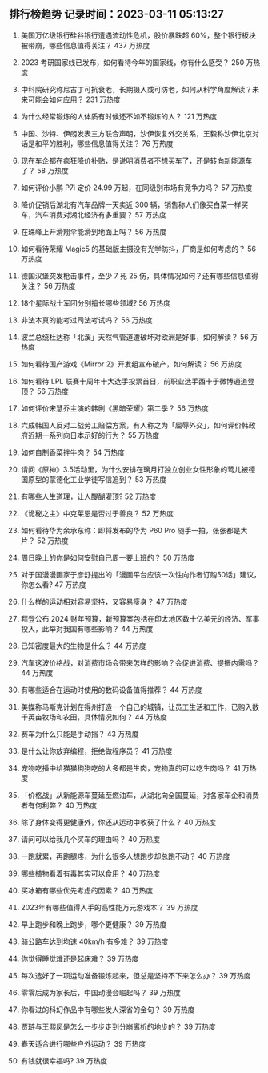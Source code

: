 
## 排行榜趋势 记录时间：2023-03-11 05:13:27
  
  1. 美国万亿级银行硅谷银行遭遇流动性危机，股价暴跌超 60%，整个银行板块被带崩，哪些信息值得关注？ 437 万热度
    
  2. 2023 考研国家线已发布，如何看待今年的国家线，你有什么感受？ 250 万热度
    
  3. 中科院研究称尼古丁可抗衰老，长期摄入或可防老，如何从科学角度解读？未来可能会如何应用？ 231 万热度
    
  4. 为什么经常锻炼的人体质有时候还不如不锻炼的人？ 121 万热度
    
  5. 中国、沙特、伊朗发表三方联合声明，沙伊恢复外交关系，王毅称沙伊北京对话是和平的胜利，哪些信息值得关注？ 76 万热度
    
  6. 现在车企都在疯狂降价补贴，是说明消费者不想买车了，还是转向新能源车了？ 58 万热度
    
  7. 如何评价小鹏 P7i 定价 24.99 万起，在同级别市场有竞争力吗？ 57 万热度
    
  8. 降价促销后湖北有汽车品牌一天卖近 300 辆，销售称人们像买白菜一样买车，汽车消费对湖北经济有多重要？ 57 万热度
    
  9. 在珠峰上开滑翔伞能滑到地面上吗？ 56 万热度
    
  10. 如何看待荣耀 Magic5 的基础版主摄没有光学防抖，厂商是如何考虑的？ 56 万热度
    
  11. 德国汉堡突发枪击事件，至少 7 死 25 伤，具体情况如何？还有哪些信息值得关注？ 56 万热度
    
  12. 18个星际战士军团分别擅长哪些领域? 56 万热度
    
  13. 非法本真的能考过司法考试吗？ 56 万热度
    
  14. 波兰总统杜达称「北溪」天然气管道遭破坏对欧洲是好事，如何解读？ 56 万热度
    
  15. 如何看待国产游戏《Mirror 2》开发组宣布破产，如何解读？ 56 万热度
    
  16. 如何看待 LPL 联赛十周年十大选手投票首日，前职业选手西卡于微博通道登顶？ 56 万热度
    
  17. 如何评价宋慧乔主演的韩剧《黑暗荣耀》第二季？ 56 万热度
    
  18. 六成韩国人反对二战劳工赔偿方案，有人称之为「屈辱外交」，如何评价韩政府近期一系列向日本示好的行为？ 55 万热度
    
  19. 如何自制香菜拌牛肉？ 54 万热度
    
  20. 请问《原神》3.5活动里，为什么安排在璃月打独立创业女性形象的莺儿被德国原型的蒙德化工业学徒写信追到？ 53 万热度
    
  21. 有哪些人生道理，让人醍醐灌顶? 52 万热度
    
  22. 《诡秘之主》中克莱恩是否过于善良？ 52 万热度
    
  23. 如何看待华为余承东称：即将发布的华为 P60 Pro 随手一拍，张张都是大片？ 52 万热度
    
  24. 周日晚上的你是如何安慰自己周一要上班的？ 50 万热度
    
  25. 对于国漫漫画家于彦舒提出的「漫画平台应该一次性向作者订购50话」建议，你怎么看? 47 万热度
    
  26. 什么样的运动相对容易坚持，又容易瘦身？ 47 万热度
    
  27. 拜登公布 2024 财年预算，新预算案包括在印太地区数十亿美元的经济、军事投入，此举对我国有哪些影响？ 44 万热度
    
  28. 已知密度最大的生物是什么？ 44 万热度
    
  29. 汽车这波价格战，对消费市场会带来怎样的影响？会促进消费、提振内需吗？ 44 万热度
    
  30. 有哪些适合在运动时使用的数码设备值得推荐？ 44 万热度
    
  31. 美媒称马斯克计划在得州打造一个自己的城镇，让员工生活和工作，已购入数千英亩牧场和农田，具体情况如何？ 44 万热度
    
  32. 赛车为什么只能是手动挡？ 43 万热度
    
  33. 是什么让你放弃编程，拒绝做程序员？ 41 万热度
    
  34. 宠物吃播中给猫猫狗狗吃的大多都是生肉，宠物真的可以吃生肉吗？ 41 万热度
    
  35. 「价格战」从新能源车蔓延至燃油车，从湖北向全国蔓延，对各家车企和消费者有何利弊？ 40 万热度
    
  36. 除了身体变得更健康外，你还从运动中收获了什么？ 40 万热度
    
  37. 请问可以给我几个买车的理由吗？ 40 万热度
    
  38. 一跑就累，再跑腿疼，为什么很多人想跑步却总跑不动？ 40 万热度
    
  39. 哪些植物看着有毒其实可以食用？ 40 万热度
    
  40. 买冰箱有哪些优先考虑的因素？ 40 万热度
    
  41. 2023年有哪些值得入手的高性能万元游戏本？ 39 万热度
    
  42. 早上跑步和晚上跑步，哪个更健康？ 39 万热度
    
  43. 骑公路车达到均速 40km/h 有多难？ 39 万热度
    
  44. 你觉得睡觉难还是起床难？ 39 万热度
    
  45. 每次选好了一项运动准备锻炼起来，但总是坚持不下来怎么办？ 39 万热度
    
  46. 零零后成为家长后，中国动漫会崛起吗？ 39 万热度
    
  47. 你看过的科幻作品中有哪些发人深省的金句？ 39 万热度
    
  48. 贾琏与王熙凤是怎么一步步走到分崩离析的地步的？ 39 万热度
    
  49. 春天适合进行哪些户外运动？ 39 万热度
    
  50. 有钱就很幸福吗? 39 万热度
    